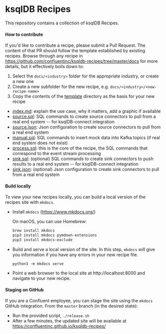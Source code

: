 # ksqlDB Recipes

This repository contains a collection of ksqlDB Recipes.

#### How to contribute

If you'd like to contribute a recipe, please submit a Pull Request.
The content of that PR should follow the template established by existing recipes.
Browse through any recipe in https://github.com/confluentinc/ksqldb-recipes/tree/master/docs for more details, but it effectively boils down to:

1. Select the `docs/<industry>` folder for the appropriate industry, or create a new one
2. Create a new subfolder for the new recipe, e.g. `docs/<industry>/<new-recipe-name>`
3. Copy the contents of the [template](template) directory as the basis for your new recipe

- [index.md](template/index.md): explain the use case, why it matters, add a graphic if available
- [source.sql](template/source.sql): SQL commands to create source connectors to pull from a real end system -- for ksqlDB-connect integration
- [source.json](template/source.json): Json configuration to create source connectors to pull from a real end system
- [manual.sql](template/manual.sql): SQL commands to insert mock data into Kafka topics (if real end system does not exist)
- [process.sql](template/process.sql): this is the core of the recipe, the SQL commands that correspond to the event stream processing
- [sink.sql](template/sink.sql): (optional) SQL commands to create sink connectors to push results to a real end system -- for ksqlDB-connect integration
- [sink.json](template/sink.json): (optional) Json configuration to create sink connectors to pull from a real end system


#### Build locally

To view your new recipes locally, you can build a local version of the recipes site with `mkdocs`.

- Install `mkdocs` (https://www.mkdocs.org/)

    On macOS, you can use Homebrew:
    ```bash
    brew install mkdocs
    pip3 install mkdocs pymdown-extensions
    pip3 install mkdocs-exclude
    ```

- Build and serve a local version of the site. In this step, `mkdocs` will give you information if you have any errors in your new recipe file.
    ```
    python3 -m mkdocs serve  
    ```

- Point a web browser to the local site at http://localhost:8000 and navigate to your new recipe.

#### Staging on GitHub

If you are a Confluent employee, you can stage the site using the `mkdocs` GitHub integration. From the `master` branch (in the desired state):
- Run the provided script, `./release.sh`
- After a few minutes, the updated site will be available at https://confluentinc.github.io/ksqldb-recipes/

